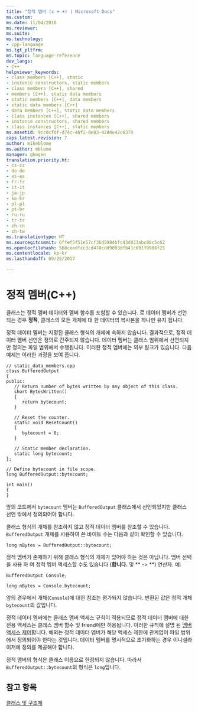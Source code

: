 ```yaml
---
title: "정적 멤버 (c + +) | Microsoft Docs"
ms.custom: 
ms.date: 11/04/2016
ms.reviewer: 
ms.suite: 
ms.technology:
- cpp-language
ms.tgt_pltfrm: 
ms.topic: language-reference
dev_langs:
- C++
helpviewer_keywords:
- class members [C++], static
- instance constructors, static members
- class members [C++], shared
- members [C++], static data members
- static members [C++], data members
- static data members [C++]
- data members [C++], static data members
- class instances [C++], shared members
- instance constructors, shared members
- class instances [C++], static members
ms.assetid: 9cc8cf0f-d74c-46f2-8e83-42d4e42c8370
caps.latest.revision: 7
author: mikeblome
ms.author: mblome
manager: ghogen
translation.priority.ht:
- cs-cz
- de-de
- es-es
- fr-fr
- it-it
- ja-jp
- ko-kr
- pl-pl
- pt-br
- ru-ru
- tr-tr
- zh-cn
- zh-tw
ms.translationtype: HT
ms.sourcegitcommit: 6ffef5f51e57cf36d5984bfc43d023abc8bc5c62
ms.openlocfilehash: 568ceedfcc3cd470cdd9003dfb41c691f9986f25
ms.contentlocale: ko-kr
ms.lasthandoff: 09/25/2017

---
```

# <a name="static-members-c"></a>정적 멤버(C++)
클래스는 정적 멤버 데이터와 멤버 함수를 포함할 수 있습니다. 로 데이터 멤버가 선언 되는 경우 **정적**, 클래스의 모든 개체에 대 한 데이터의 복사본을 하나만 유지 됩니다.
  
 정적 데이터 멤버는 지정된 클래스 형식의 개체에 속하지 않습니다. 결과적으로, 정적 데이터 멤버 선언은 정의로 간주되지 않습니다. 데이터 멤버는 클래스 범위에서 선언되지만 정의는 파일 범위에서 수행됩니다. 이러한 정적 멤버에는 외부 링크가 있습니다. 다음 예제는 이러한 과정을 보여 줍니다.  
  
```  
// static_data_members.cpp  
class BufferedOutput  
{  
public:  
   // Return number of bytes written by any object of this class.  
   short BytesWritten()  
   {  
      return bytecount;  
   }  
  
   // Reset the counter.  
   static void ResetCount()  
   {  
      bytecount = 0;  
   }  
  
   // Static member declaration.  
   static long bytecount;  
};  
  
// Define bytecount in file scope.  
long BufferedOutput::bytecount;  
  
int main()  
{  
}  
```  
  
 앞의 코드에서 `bytecount` 멤버는 `BufferedOutput` 클래스에서 선언되었지만 클래스 선언 밖에서 정의되어야 합니다.  
  
 클래스 형식의 개체를 참조하지 않고 정적 데이터 멤버를 참조할 수 있습니다. `BufferedOutput` 개체를 사용하여 쓴 바이트 수는 다음과 같이 확인할 수 있습니다.  
  
```  
long nBytes = BufferedOutput::bytecount;  
```  
  
 정적 멤버가 존재하기 위해 클래스 형식의 개체가 있어야 하는 것은 아닙니다. 멤버 선택을 사용 하 여 정적 멤버 액세스할 수도 있습니다 (**합니다.** 및 ** -> **) 연산자. 예:  
  
```  
BufferedOutput Console;  
  
long nBytes = Console.bytecount;  
```  
  
 앞의 경우에서 개체(`Console`)에 대한 참조는 평가되지 않습니다. 반환된 값은 정적 개체 `bytecount`의 값입니다.  
  
 정적 데이터 멤버에는 클래스 멤버 액세스 규칙이 적용되므로 정적 데이터 멤버에 대한 전용 액세스는 클래스 멤버 함수 및 friend에만 허용됩니다. 이러한 규칙에 설명 된 [멤버 액세스 제어](../cpp/member-access-control-cpp.md)합니다. 예외는 정적 데이터 멤버가 해당 액세스 제한에 관계없이 파일 범위에서 정의되어야 한다는 것입니다. 데이터 멤버를 명시적으로 초기화하는 경우 이니셜라이저에 정의를 제공해야 합니다.  
  
 정적 멤버의 형식은 클래스 이름으로 한정되지 않습니다. 따라서 `BufferedOutput::bytecount`의 형식은 `long`입니다.  
  
## <a name="see-also"></a>참고 항목  
 [클래스 및 구조체](../cpp/classes-and-structs-cpp.md)
